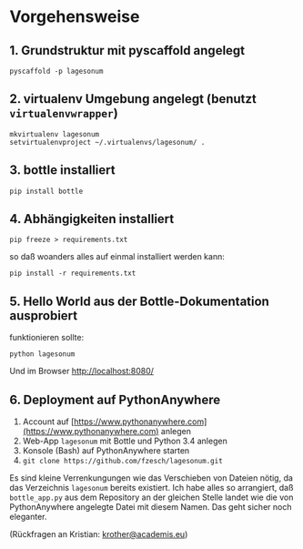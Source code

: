 
# Vorgehensweise

## 1. Grundstruktur mit pyscaffold angelegt

    pyscaffold -p lagesonum

## 2. virtualenv Umgebung angelegt (benutzt `virtualenvwrapper`)

    mkvirtualenv lagesonum
    setvirtualenvproject ~/.virtualenvs/lagesonum/ .

## 3. bottle installiert

    pip install bottle


## 4. Abhängigkeiten installiert

    pip freeze > requirements.txt

so daß woanders alles auf einmal installiert werden kann:

    pip install -r requirements.txt


## 5. Hello World aus der Bottle-Dokumentation ausprobiert

funktionieren sollte:

    python lagesonum    

Und im Browser [http://localhost:8080/](http://localhost:8080/)

## 6. Deployment auf PythonAnywhere

1. Account auf [https://www.pythonanywhere.com](https://www.pythonanywhere.com) anlegen
2. Web-App `lagesonum` mit Bottle und Python 3.4 anlegen
3. Konsole (Bash) auf PythonAnywhere starten
4. `git clone https://github.com/fzesch/lagesonum.git`

Es sind kleine Verrenkungungen wie das Verschieben von Dateien nötig, da das Verzeichnis `lagesonum` bereits existiert. Ich habe alles so arrangiert, daß `bottle_app.py` aus dem Repository an der gleichen Stelle landet wie die von PythonAnywhere angelegte Datei mit diesem Namen. Das geht sicher noch eleganter.


(Rückfragen an Kristian: krother@academis.eu)
